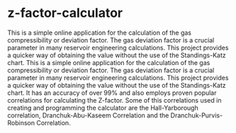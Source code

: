 # z-factor-calculator
This is a simple online application for the calculation of the gas compressibility or deviation factor. The gas deviation factor is a crucial parameter in many reservoir engineering calculations. This project provides a quicker way of obtaining the value without the use of the Standings-Katz chart. This is a simple online application for the calculation of the gas compressibility or deviation factor. The gas deviation factor is a crucial parameter in many reservoir engineering calculations. This project provides a quicker way of obtaining the value without the use of the Standings-Katz chart. It has an accuracy of over 99% and also employs proven popular correlations for calculating the Z-factor. Some of this correlations used in creating and programming the calculator are the Hall-Yarborough correlation, Dranchuk-Abu-Kaseem Correlation and the Dranchuk-Purvis-Robinson Correlation.
